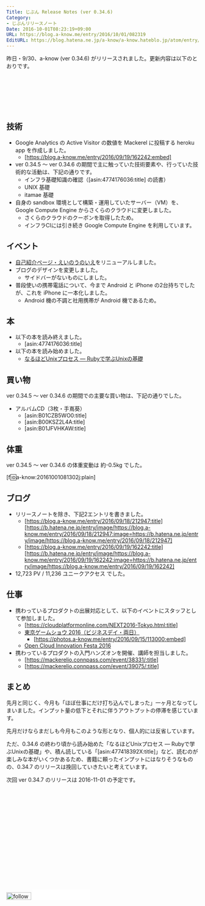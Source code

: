 ```yaml
---
Title: じぶん Release Notes (ver 0.34.6)
Category:
- じぶんリリースノート
Date: 2016-10-01T08:23:19+09:00
URL: https://blog.a-know.me/entry/2016/10/01/082319
EditURL: https://blog.hatena.ne.jp/a-know/a-know.hateblo.jp/atom/entry/10328749687187192598
---
```


昨日・9/30、a-know (ver 0.34.6) がリリースされました。更新内容は以下のとおりです。


<!-- more -->


<script async src="//pagead2.googlesyndication.com/pagead/js/adsbygoogle.js"></script>
<!-- article-top -->
<ins class="adsbygoogle"
     style="display:inline-block;width:728px;height:90px"
     data-ad-client="ca-pub-3463034538369189"
     data-ad-slot="8367620130"></ins>
<script>
(adsbygoogle = window.adsbygoogle || []).push({});
</script>


## 技術
* Google Analytics の Active Visitor の数値を Mackerel に投稿する heroku app を作成しました。
    * [https://blog.a-know.me/entry/2016/09/19/162242:embed]
* ver 0.34.5 〜 ver 0.34.6 の期間で主に触っていた技術要素や、行っていた技術的な活動は、下記の通りです。
    * インフラ基礎知識の確認（[asin:4774176036:title] の読書）
    * UNIX 基礎
    * itamae 基礎
* 自身の sandbox 環境として構築・運用していたサーバー（VM）を、Google Compute Engine からさくらのクラウドに変更しました。
    * さくらのクラウドのクーポンを取得したため。
    * インフラCIには引き続き Google Compute Engine を利用しています。


## イベント
* [自己紹介ページ・えいのうのいえ](http://home.a-know.me/)をリニューアルしました。
* ブログのデザインを変更しました。
    * サイドバーがないものにしました。
* 普段使いの携帯電話について、今まで Android と iPhone の2台持ちでしたが、これを iPhone に一本化しました。
    * Android 機の不調と社用携帯が Android 機であるため。


## 本
* 以下の本を読み終えました。
    * [asin:4774176036:title]
* 以下の本を読み始めました。
    * [なるほどUnixプロセス ― Rubyで学ぶUnixの基礎](http://tatsu-zine.com/books/naruhounix)


## 買い物
ver 0.34.5 〜 ver 0.34.6 の期間での主要な買い物は、下記の通りでした。

* アルバムCD（3枚・手嶌葵）
    * [asin:B01CZB5WO0:title]
    * [asin:B00KSZ2L4A:title]
    * [asin:B01JFVHKAW:title]


## 体重
ver 0.34.5 〜 ver 0.34.6 の体重変動は 約-0.5kg でした。

[f:id:a-know:20161001081302j:plain]


## ブログ
* リリースノートを除き、下記2エントリを書きました。
    * [https://blog.a-know.me/entry/2016/09/18/212947:title] [https://b.hatena.ne.jp/entry/image/https://blog.a-know.me/entry/2016/09/18/212947:image=https://b.hatena.ne.jp/entry/image/https://blog.a-know.me/entry/2016/09/18/212947]
    * [https://blog.a-know.me/entry/2016/09/19/162242:title] [https://b.hatena.ne.jp/entry/image/https://blog.a-know.me/entry/2016/09/19/162242:image=https://b.hatena.ne.jp/entry/image/https://blog.a-know.me/entry/2016/09/19/162242]
*  12,723 PV /  11,236 ユニークアクセス でした。



## 仕事
* 携わっているプロダクトの出展対応として、以下のイベントにスタッフとして参加しました。
    * [https://cloudplatformonline.com/NEXT2016-Tokyo.html:title]
    * [東京ゲームショウ 2016（ビジネスデイ・両日）](http://expo.nikkeibp.co.jp/tgs/2016/)
        * [https://photos.a-know.me/entry/2016/09/15/113000:embed]
    * [Open Cloud Innovation Festa 2016](http://softlayer.connpass.com/event/34524/)
* 携わっているプロダクトの入門ハンズオンを開催、講師を担当しました。
    * [https://mackerelio.connpass.com/event/38331/:title]
    * [https://mackerelio.connpass.com/event/39075/:title]



## まとめ
先月と同じく、今月も「ほぼ仕事にだけ打ち込んでしまった」一ヶ月となってしまいました。インプット量の低下とそれに伴うアウトプットの停滞を感じています。


先月だけならまだしも今月もこのような形となり、個人的には反省しています。


ただ、0.34.6 の終わり頃から読み始めた「なるほどUnixプロセス ― Rubyで学ぶUnixの基礎」や、積ん読している「[asin:477418392X:title]」など、読むのが楽しみな本がいくつかあるため、書籍に頼ったインプットにはなりそうなものの、0.34.7 のリリースは挽回していきたいと考えています。


次回 ver 0.34.7 のリリースは 2016-11-01 の予定です。



<script async src="//pagead2.googlesyndication.com/pagead/js/adsbygoogle.js"></script>
<!-- article-bottom2 -->
<ins class="adsbygoogle"
     style="display:inline-block;width:300px;height:250px"
     data-ad-client="ca-pub-3463034538369189"
     data-ad-slot="5274552934"></ins>
<script>
(adsbygoogle = window.adsbygoogle || []).push({});
</script>


<div>
<a href='http://cloud.feedly.com/#subscription%2Ffeed%2Fhttp%3A%2F%2Fblog.a-know.me%2Ffeed'  target='blank'><img id='feedlyFollow' src='//s3.feedly.com/img/follows/feedly-follow-rectangle-volume-small_2x.png' alt='follow us in feedly' width='65' height='20'></a>

<iframe src="//blog.hatena.ne.jp/a-know/a-know.hateblo.jp/subscribe/iframe" allowtransparency="true" frameborder="0" scrolling="no" width="150" height="28"></iframe>
</div>

